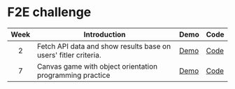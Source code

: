 # F2E challenge



| Week | Introduction                                                 | Demo                                                         | Code                                                         |
| :--: | ------------------------------------------------------------ | ------------------------------------------------------------ | ------------------------------------------------------------ |
|  2   | Fetch API data and show results base on users' fitler criteria. | [Demo](https://skyying.github.io/F2E-challenge/Week-2-Filter/dist/index.html) | [Code](https://github.com/skyying/F2E-challenge/tree/master/Week-2-Filter/src) |
|  7   | Canvas game with object orientation programming practice     | [Demo](https://skyying.github.io/F2E-challenge/Week-7-Game/dist/index.html) | [Code](https://github.com/skyying/F2E-challenge/tree/master/Week-7-Game/src) |

